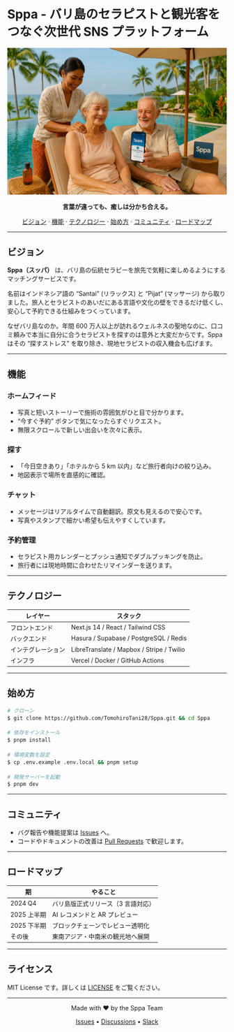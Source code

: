# Sppa - バリ島のセラピストと観光客をつなぐ次世代 SNS プラットフォーム

<div align="center">
  <img src="public/images/sppa.png" alt="Sppa Logo" />
  <br/>
  <p>

  <strong>言葉が違っても、癒しは分かち合える。</strong>
  <p>
    <a href="#ビジョン">ビジョン</a> ·
    <a href="#機能">機能</a> ·
    <a href="#テクノロジー">テクノロジー</a> ·
    <a href="#始め方">始め方</a> ·
    <a href="#コミュニティ">コミュニティ</a> ·
    <a href="#ロードマップ">ロードマップ</a>
  </p>
</div>

---

## ビジョン

**Sppa（スッパ）** は、バリ島の伝統セラピーを旅先で気軽に楽しめるようにするマッチングサービスです。

名前はインドネシア語の “Santai” (リラックス) と “Pijat” (マッサージ) から取りました。旅人とセラピストのあいだにある言語や文化の壁をできるだけ低くし、安心して予約できる仕組みをつくっています。

なぜバリ島なのか。年間 600 万人以上が訪れるウェルネスの聖地なのに、口コミ頼みで本当に自分に合うセラピストを探すのは意外と大変だからです。Sppa はその “探すストレス” を取り除き、現地セラピストの収入機会も広げます。

---

## 機能

### ホームフィード

- 写真と短いストーリーで施術の雰囲気がひと目で分かります。
- “今すぐ予約” ボタンで気になったらすぐリクエスト。
- 無限スクロールで新しい出会いを次々に表示。

### 探す

- 「今日空きあり」「ホテルから 5 km 以内」など旅行者向けの絞り込み。
- 地図表示で場所を直感的に確認。

### チャット

- メッセージはリアルタイムで自動翻訳。原文も見えるので安心です。
- 写真やスタンプで細かい希望も伝えやすくしています。

### 予約管理

- セラピスト用カレンダーとプッシュ通知でダブルブッキングを防止。
- 旅行者には現地時間に合わせたリマインダーを送ります。

---

## テクノロジー

| レイヤー | スタック |
| --- | --- |
| フロントエンド | Next.js 14 / React / Tailwind CSS |
| バックエンド | Hasura / Supabase / PostgreSQL / Redis |
| インテグレーション | LibreTranslate / Mapbox / Stripe / Twilio |
| インフラ | Vercel / Docker / GitHub Actions |

---

## 始め方

```bash
# クローン
$ git clone https://github.com/TomohiroTani28/Sppa.git && cd Sppa

# 依存をインストール
$ pnpm install

# 環境変数を設定
$ cp .env.example .env.local && pnpm setup

# 開発サーバーを起動
$ pnpm dev
```

---

## コミュニティ

- バグ報告や機能提案は [Issues](https://github.com/TomohiroTani28/Sppa/issues) へ。
- コードやドキュメントの改善は [Pull Requests](https://github.com/TomohiroTani28/Sppa/pulls) で歓迎します。

---

## ロードマップ

| 期 | やること |
| --- | --- |
| 2024 Q4 | バリ島版正式リリース（3 言語対応） |
| 2025 上半期 | AI レコメンドと AR プレビュー |
| 2025 下半期 | ブロックチェーンでレビュー透明化 |
| その後 | 東南アジア・中南米の観光地へ展開 |

---

## ライセンス

MIT License です。詳しくは [LICENSE](LICENSE) をご覧ください。

---

<div align="center">
  <p>Made with ❤️ by the Sppa Team</p>
  <p>
    <a href="https://github.com/TomohiroTani28/Sppa/issues">Issues</a> •
    <a href="https://github.com/TomohiroTani28/Sppa/discussions">Discussions</a> •
    <a href="https://sppaworld.slack.com">Slack</a>
  </p>
</div>
